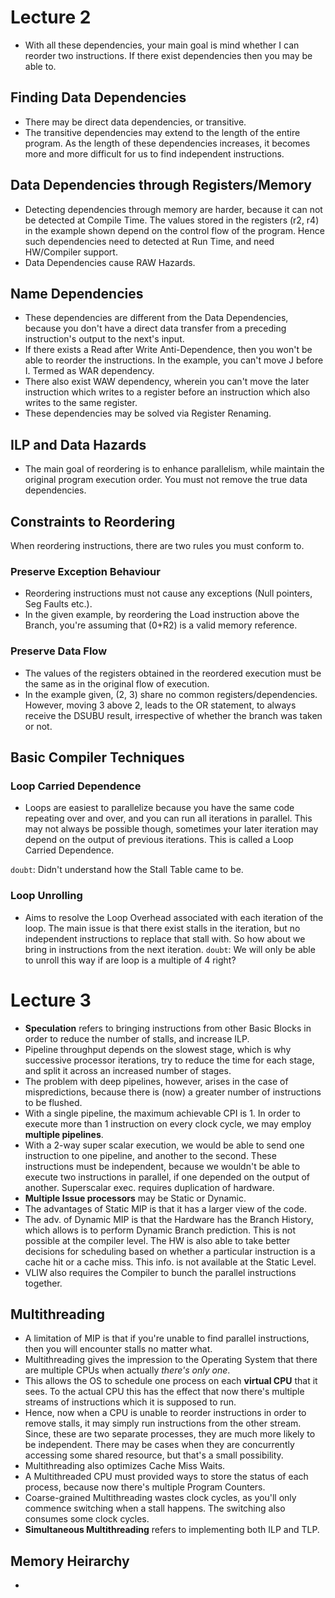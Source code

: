 # Lecture 2
* With all these dependencies, your main goal is mind whether I can reorder two instructions. If there exist dependencies then you may be able to.

## Finding Data Dependencies
* There may be direct data dependencies, or transitive.
* The transitive dependencies may extend to the length of the entire program. As the length of these dependencies increases, it becomes more and more difficult for us to find independent instructions.

## Data Dependencies through Registers/Memory
* Detecting dependencies through memory are harder, because it can not be detected at Compile Time. The values stored in the registers (r2, r4) in the example shown depend on the control flow of the program. Hence such dependencies need to detected at Run Time, and need HW/Compiler support.
* Data Dependencies cause RAW Hazards.

## Name Dependencies
* These dependencies are different from the Data Dependencies, because you don't have a direct data transfer from a preceding instruction's output to the next's input.
* If there exists a Read after Write Anti-Dependence, then you won't be able to reorder the instructions. In the example, you can't move J before I. Termed as WAR dependency. 
* There also exist WAW dependency, wherein you can't move the later instruction which writes to a register before an instruction which also writes to the same register.
* These dependencies may be solved via Register Renaming.

## ILP and Data Hazards
* The main goal of reordering is to enhance parallelism, while maintain the original program execution order. You must not remove the true data dependencies.

## Constraints to Reordering
When reordering instructions, there are two rules you must conform to.
### Preserve Exception Behaviour
* Reordering instructions must not cause any exceptions (Null pointers, Seg Faults etc.).
* In the given example, by reordering the Load instruction above the Branch, you're assuming that (0+R2) is a valid memory reference.

### Preserve Data Flow
* The values of the registers obtained in the reordered execution must be the same as in the original flow of execution.
* In the example given, (2, 3) share no common registers/dependencies. However, moving 3 above 2, leads to the OR statement, to always receive the DSUBU result, irrespective of whether the branch was taken or not.

## Basic Compiler Techniques
### Loop Carried Dependence
* Loops are easiest to parallelize because you have the same code repeating over and over, and you can run all iterations in parallel. This may not always be possible though, sometimes your later iteration may depend on the output of previous iterations. This is called a Loop Carried Dependence. 

`doubt`: Didn't understand how the Stall Table came to be.

### Loop Unrolling
* Aims to resolve the Loop Overhead associated with each iteration of the loop. The main issue is that there exist stalls in the iteration, but no independent instructions to replace that stall with. So how about we bring in instructions from the next iteration.
`doubt`: We will only be able to unroll this way if are loop is a multiple of 4 right?

# Lecture 3
* **Speculation** refers to bringing instructions from other Basic Blocks in order to reduce the number of stalls, and increase ILP.
* Pipeline throughput depends on the slowest stage, which is why successive processor iterations, try to reduce the time for each stage, and split it across an increased number of stages.
* The problem with deep pipelines, however, arises in the case of mispredictions, because there is (now) a greater number of instructions to be flushed.
* With a single pipeline, the maximum achievable CPI is 1. In order to execute more than 1 instruction on every clock cycle, we may employ **multiple pipelines**.
* With a 2-way super scalar execution, we would be able to send one instruction to one pipeline, and another to the second. These instructions must be independent, because we wouldn't be able to execute two instructions in parallel, if one depended on the output of another. Superscalar exec. requires duplication of hardware.
* **Multiple Issue processors** may be Static or Dynamic.
* The advantages of Static MIP is that it has a larger view of the code.
* The adv. of Dynamic MIP is that the Hardware has the Branch History, which allows is to perform Dynamic Branch prediction. This is not possible at the compiler level. The HW is also able to take better decisions for scheduling based on whether a particular instruction is a cache hit or a cache miss. This info. is not available at the Static Level.
* VLIW also requires the Compiler to bunch the parallel instructions together.

## Multithreading
* A limitation of MIP is that if you're unable to find parallel instructions, then you will encounter stalls no matter what.
* Multithreading gives the impression to the Operating System that there are multiple CPUs when actually *there's only one*.
* This allows the OS to schedule one process on each **virtual CPU** that it sees. To the actual CPU this has the effect that now there's multiple streams of instructions which it is supposed to run.
* Hence, now when a CPU is unable to reorder instructions in order to remove stalls, it may simply run instructions from the other stream. Since, these are two separate processes, they are much more likely to be independent. There may be cases when they are concurrently accessing some shared resource, but that's a small possibility.
* Multithreading also optimizes Cache Miss Waits.
* A Multithreaded CPU must provided ways to store the status of each process, because now there's multiple Program Counters.
* Coarse-grained Multithreading wastes clock cycles, as you'll only commence switching when a stall happens. The switching also consumes some clock cycles.
* **Simultaneous Multithreading** refers to implementing both ILP and TLP.

## Memory Heirarchy
* 
